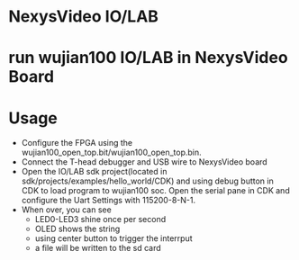# NexysVideo IO/LAB
run wujian100 IO/LAB in NexysVideo Board 
==========
# Usage
- Configure the FPGA using the wujian100_open_top.bit/wujian100_open_top.bin.
- Connect the T-head debugger and USB wire to NexysVideo board
- Open the IO/LAB sdk project(located in sdk/projects/examples/hello_world/CDK) and using debug button in CDK to load program to wujian100 soc. Open the serial pane in CDK and configure the Uart Settings with 115200-8-N-1.
- When over, you can see  
    - LED0-LED3 shine once per second
    - OLED shows the string
    - using center button to trigger the interrput
    - a file will be written to the sd card 

